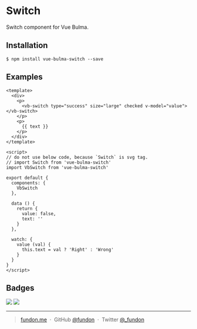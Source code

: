 # Switch

Switch component for Vue Bulma.


## Installation

```
$ npm install vue-bulma-switch --save
```


## Examples

```vue
<template>
  <div>
    <p>
      <vb-switch type="success" size="large" checked v-model="value"></vb-switch>
    </p>
    <p>
      {{ text }}
    </p>
  </div>
</template>

<script>
// do not use below code, because `Switch` is svg tag.
// import Switch from 'vue-bulma-switch'
import VbSwitch from 'vue-bulma-switch'

export default {
  components: {
    VbSwitch
  },

  data () {
    return {
      value: false,
      text: ''
    }
  },

  watch: {
    value (val) {
      this.text = val ? 'Right' : 'Wrong'
    }
  }
}
</script>
```


## Badges

![](https://img.shields.io/badge/license-MIT-blue.svg)
![](https://img.shields.io/badge/status-stable-green.svg)

---

> [fundon.me](https://fundon.me) &nbsp;&middot;&nbsp;
> GitHub [@fundon](https://github.com/fundon) &nbsp;&middot;&nbsp;
> Twitter [@_fundon](https://twitter.com/_fundon)

